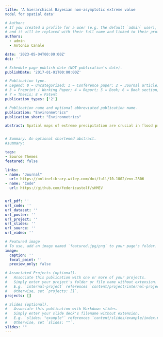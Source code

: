 ```yaml
---
title: 'A hierarchical Bayesian non-asymptotic extreme value
model for spatial data'

# Authors
# If you created a profile for a user (e.g. the default `admin` user), write the username (folder name) here
# and it will be replaced with their full name and linked to their profile.
authors:
  - admin
  - Antonio Canale

date: '2023-05-04T00:00:00Z'
doi: ''

# Schedule page publish date (NOT publication's date).
publishDate: '2017-01-01T00:00:00Z'

# Publication type.
# Legend: 0 = Uncategorized; 1 = Conference paper; 2 = Journal article;
# 3 = Preprint / Working Paper; 4 = Report; 5 = Book; 6 = Book section;
# 7 = Thesis; 8 = Patent
publication_types: ['2']

# Publication name and optional abbreviated publication name.
publication: "Environmetrics"
publication_short: "Environmetrics"

abstract: Spatial maps of extreme precipitation are crucial in flood prevention. Withthe aim of producing maps of precipitation return levels, we propose a novelapproach to model a collection of spatially distributed time series where theasymptotic assumption, typical of the traditional extreme value theory, isrelaxed. We introduce a Bayesian hierarchical model that accounts for thepossible underlying variability in the distribution of event magnitudes andoccurrences, which are described through latent temporal and spatial processes.Spatial dependence is characterized by geographical covariates and effects notfully described by the covariates are captured by spatial structure in the hierar-chies. The performance of the approach is illustrated through simulation studiesand an application to daily rainfall extremes across North Carolina (USA). Theresults show that we significantly reduce the estimation uncertainty with respectto state of the art techniques.


# Summary. An optional shortened abstract.
#summary:

tags:
- Source Themes
featured: false

links:
- name: "Journal"
  url: https://onlinelibrary.wiley.com/doi/full/10.1002/env.2806
- name: "Code"
  url: https://github.com/federicastolf/sHMEV


url_pdf: ''
url_code: ''
url_dataset: ''
url_poster: ''
url_project: ''
url_slides: ''
url_source: ''
url_video: ''

# Featured image
# To use, add an image named `featured.jpg/png` to your page's folder.
image:
  caption: ''
  focal_point: ''
  preview_only: false

# Associated Projects (optional).
#   Associate this publication with one or more of your projects.
#   Simply enter your project's folder or file name without extension.
#   E.g. `internal-project` references `content/project/internal-project/index.md`.
#   Otherwise, set `projects: []`.
projects: []

# Slides (optional).
#   Associate this publication with Markdown slides.
#   Simply enter your slide deck's filename without extension.
#   E.g. `slides: "example"` references `content/slides/example/index.md`.
#   Otherwise, set `slides: ""`.
slides: ""
---
```


